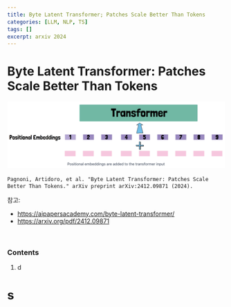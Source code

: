 ```yaml
---
title: Byte Latent Transformer; Patches Scale Better Than Tokens
categories: [LLM, NLP, TS]
tags: []
excerpt: arxiv 2024
---
```


<script src="https://cdn.mathjax.org/mathjax/latest/MathJax.js?config=TeX-AMS-MML_HTMLorMML" type="text/javascript"></script>

# Byte Latent Transformer: Patches Scale Better Than Tokens

![figure2](/assets/img/llm/img182.png)

```
Pagnoni, Artidoro, et al. "Byte Latent Transformer: Patches Scale Better Than Tokens." arXiv preprint arXiv:2412.09871 (2024).
```

참고: 

- https://aipapersacademy.com/byte-latent-transformer/
- https://arxiv.org/pdf/2412.09871

<br>

### Contents

1. d



# s

